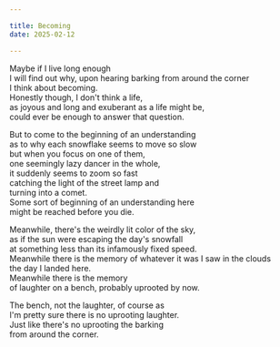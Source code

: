 ```yaml
---

title: Becoming
date: 2025-02-12

---
```


Maybe if I live long enough</br>
I will find out why, upon hearing barking from around the corner</br>
I think about becoming.</br>
Honestly though, I don't think a life,</br>
as joyous and long and exuberant as a life might be,</br>
could ever be enough to answer that question.</br>

But to come to the beginning of an understanding</br>
as to why each snowflake seems to move so slow</br>
but when you focus on one of them,</br>
one seemingly lazy dancer in the whole,</br>
it suddenly seems to zoom so fast</br>
catching the light of the street lamp and</br>
turning into a comet.</br>
Some sort of beginning of an understanding here</br>
might be reached before you die.</br>

Meanwhile, there's the weirdly lit color of the sky,</br>
as if the sun were escaping the day's snowfall</br>
at something less than its infamously fixed speed.</br>
Meanwhile there is the memory of whatever it was I saw in the clouds</br>
the day I landed here.</br> Meanwhile there is the memory</br>
of laughter on a bench, probably uprooted by now.</br>

The bench, not the laughter, of course as</br>
I'm pretty sure there is no uprooting laughter.</br>
Just like there's no uprooting the barking</br>
from around the corner.</br>